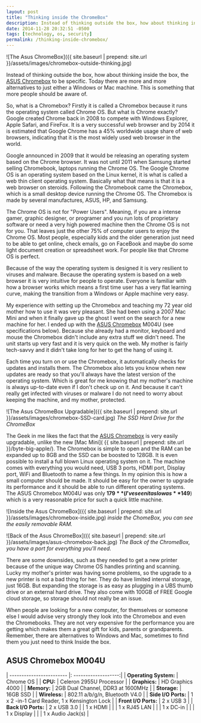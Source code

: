 ```yaml
---
layout: post
title: "Thinking inside the ChromeBox"
description: Instead of thinking outside the box, how about thinking inside the box, the ASUS Chromebox to be specific. 
date: 2014-11-28 20:32:51 -0500
tags: [technology, os, security]
permalink: /thinking-inside-chromebox/
---
```



![The Asus ChromeBox]({{ site.baseurl | prepend: site.url }}/assets/images/chromebox-outside-thinking.jpg)

Instead of thinking outside the box, how about thinking inside the box, the [ASUS Chromebox](http://www.asus.com/us/ASUS_Chromebox/) to be specific. Today there are more and more alternatives to just either a Windows or Mac machine. This is something that more people should be aware of. <!--more-->

So, what is a Chromebox? Firstly it is called a Chromebox because it runs the operating system called Chrome OS. But what is Chrome exactly? Google created Chrome back in 2008 to compete with Windows Explorer, Apple Safari, and FireFox. 
It is a very successful web browser and by 2014 it is estimated that Google Chrome has a 45% worldwide usage share of web browsers, indicating that it is the most widely used web browser in the world.

Google announced in 2009 that it would be releasing an operating system based on the Chrome browser. It was not until 2011 when Samsung started selling Chromebook, laptops running the Chrome OS. The Google Chrome OS is an operating system based on the Linux kernel, it is what is called a web thin client operating system. Basically what that means is that it is a web browser on steroids. Following the Chromebook came the Chromebox, which is a small desktop device running the Chrome OS. The Chromebox is made by several manufactures, ASUS, HP, and Samsung.

The Chrome OS is not for "Power Users". Meaning, if you are a intense gamer, graphic designer, or programer and you run lots of proprietary software or need a very high powered machine then the Chrome OS is not for you. That leaves just the other 75% of computer users to enjoy the Chrome OS. Most people, especially kids and the older generation just need to be able to get online, check emails, go on FaceBook and maybe do some light document creation or spreadsheet work. For people like that Chrome OS is perfect.

Because of the way the operating system is designed it is very resilient to viruses and malware. Because the operating system is based on a web browser it is very intuitive for people to operate. Everyone is familiar with how a browser works which means a first time user has a very flat learning curve, making the transition from a Windows or Apple machine very easy.

My experience with setting up the Chromebox and teaching my 72 year old mother how to use it was very pleasant. She had been using a 2007 Mac Mini and when it finally gave up the ghost I went on the search for a new machine for her. I ended up with the [ASUS Chromebox](http://www.asus.com/us/ASUS_Chromebox/) M004U (see specifications below). Because she already had a monitor, keyboard and mouse the Chromebox didn't include any extra stuff we didn't need. The unit starts up very fast and it is very quick on the web. My mother is fairly tech-savvy and it didn't take long for her to get the hang of using it.

Each time you turn on or use the Chromebox, it automatically checks for updates and installs them. The Chromebox also lets you know when new updates are ready so that you'll always have the latest version of the operating system. Which is great for me knowing that my mother's machine is always up-to-date even if I don't check up on it. And because it can't really get infected with viruses or malware I do not need to worry about keeping the machine, and my mother, protected.

![The Asus ChromeBox Upgradable]({{ site.baseurl | prepend: site.url }}/assets/images/chromebox-SSD-card.jpg)
*The SSD Hard Drive for the ChromeBox*

The Geek in me likes the fact that the [ASUS Chromebox](http://www.asus.com/us/ASUS_Chromebox/) is very easily upgradable, unlike the new [Mac Mini]( {{ site.baseurl | prepend: site.url }}/byte-big-apple/). The Chromebox is simple to open and the RAM can be expanded up to 8GB and the SSD can be boosted to 128GB. It is even possible to install a full blown Linux operating system on it. The machine comes with everything you would need, USB 3 ports, HDMI port, Display port, WiFi and Bluetooth to name a few things. In my opinion this is how a small computer should be made. It should be easy for the owner to upgrade its performance and it should be able to run different operating systems. The ASUS Chromebox M004U was only **$179** (I've seen it as low as **$149**) which is a very reasonable price for such a quick little machine.

![Inside the Asus ChromeBox]({{ site.baseurl | prepend: site.url }}/assets/images/chromebox-inside.jpg)
*inside the ChomeBox, you can see the easily removable RAM.*

![Back of the Asus ChromeBox]({{ site.baseurl | prepend: site.url }}/assets/images/asus-chromebox-back.jpg)
*The Back of the ChromeBox, you have a port for everything you'll need.*

There are some downsides, such as they needed to get a new printer because of the unique way Chrome OS handles printing and scanning. Lucky my mother's printer was having some problems, so the upgrade to a new printer is not a bad thing for her. They do have limited internal storage, just 16GB. But expanding the storage is as easy as plugging in a UBS thumb drive or an external hard drive. They also come with 100GB of FREE Google cloud storage, so storage should not really be an issue.

When people are looking for a new computer, for themselves or someone else I would advise very strongly they look into the Chromebox and even the Chromebooks. They are not very expensive for the performance you are getting which makes them a great gift for kids, parents or grandparents. Remember, there are alternatives to Windows and Mac, sometimes to find them you just need to think Inside the box.

## ASUS Chromebox M004U

| ------------------------ |: -------------------:| 
| **Operating System:**    | Chrome OS |
| **CPU:**                 | Celeron 2955U Processor |
| **Graphics:**            | HD Graphics 4000        |
| **Memory:**              | 2GB Dual Channel, DDR3 at 1600MHz |
| **Storage:**             | 16GB SSD |
| **Wireless:**            | 802.11 a/b/g/n, Bluetooth V4.0 |
| **Side I/O Ports:**      | 1 x 2 -in-1 Card Reader, 1 x Kensington Lock  |
| **Front I/O Ports:**     | 2 x USB 3  |
| **Back I/O Ports:**      | 2 x USB 3.0
|                          | 1 x HDMI  |
|                          | 1 x RJ45 LAN  |
|                          | 1 x DC-in  |
|                          | 1 x Display  |
|                          | 1 x Audio Jack(s)  |


